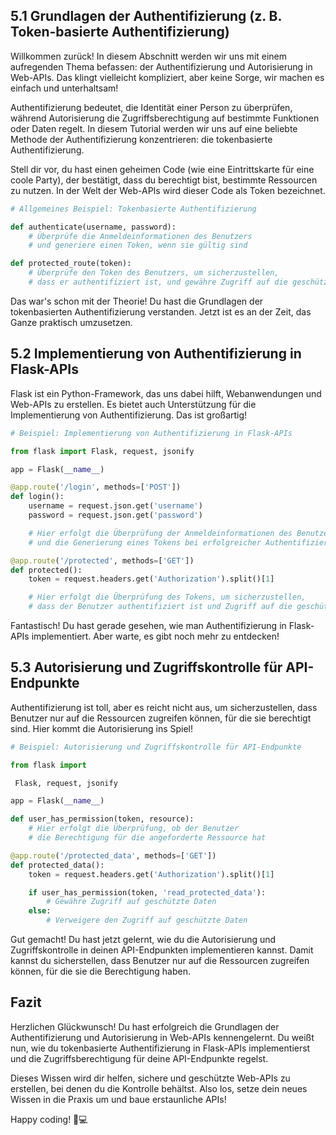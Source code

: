 ## 5.1 Grundlagen der Authentifizierung (z. B. Token-basierte Authentifizierung)

Willkommen zurück! In diesem Abschnitt werden wir uns mit einem aufregenden Thema befassen: der Authentifizierung und Autorisierung in Web-APIs. Das klingt vielleicht kompliziert, aber keine Sorge, wir machen es einfach und unterhaltsam!

Authentifizierung bedeutet, die Identität einer Person zu überprüfen, während Autorisierung die Zugriffsberechtigung auf bestimmte Funktionen oder Daten regelt. In diesem Tutorial werden wir uns auf eine beliebte Methode der Authentifizierung konzentrieren: die tokenbasierte Authentifizierung.

Stell dir vor, du hast einen geheimen Code (wie eine Eintrittskarte für eine coole Party), der bestätigt, dass du berechtigt bist, bestimmte Ressourcen zu nutzen. In der Welt der Web-APIs wird dieser Code als Token bezeichnet.

```python
# Allgemeines Beispiel: Tokenbasierte Authentifizierung

def authenticate(username, password):
    # Überprüfe die Anmeldeinformationen des Benutzers
    # und generiere einen Token, wenn sie gültig sind

def protected_route(token):
    # Überprüfe den Token des Benutzers, um sicherzustellen,
    # dass er authentifiziert ist, und gewähre Zugriff auf die geschützte Route
```

Das war's schon mit der Theorie! Du hast die Grundlagen der tokenbasierten Authentifizierung verstanden. Jetzt ist es an der Zeit, das Ganze praktisch umzusetzen.

## 5.2 Implementierung von Authentifizierung in Flask-APIs

Flask ist ein Python-Framework, das uns dabei hilft, Webanwendungen und Web-APIs zu erstellen. Es bietet auch Unterstützung für die Implementierung von Authentifizierung. Das ist großartig!

```python
# Beispiel: Implementierung von Authentifizierung in Flask-APIs

from flask import Flask, request, jsonify

app = Flask(__name__)

@app.route('/login', methods=['POST'])
def login():
    username = request.json.get('username')
    password = request.json.get('password')

    # Hier erfolgt die Überprüfung der Anmeldeinformationen des Benutzers
    # und die Generierung eines Tokens bei erfolgreicher Authentifizierung

@app.route('/protected', methods=['GET'])
def protected():
    token = request.headers.get('Authorization').split()[1]

    # Hier erfolgt die Überprüfung des Tokens, um sicherzustellen,
    # dass der Benutzer authentifiziert ist und Zugriff auf die geschützte Route hat
```

Fantastisch! Du hast gerade gesehen, wie man Authentifizierung in Flask-APIs implementiert. Aber warte, es gibt noch mehr zu entdecken!

## 5.3 Autorisierung und Zugriffskontrolle für API-Endpunkte

Authentifizierung ist toll, aber es reicht nicht aus, um sicherzustellen, dass Benutzer nur auf die Ressourcen zugreifen können, für die sie berechtigt sind. Hier kommt die Autorisierung ins Spiel!

```python
# Beispiel: Autorisierung und Zugriffskontrolle für API-Endpunkte

from flask import

 Flask, request, jsonify

app = Flask(__name__)

def user_has_permission(token, resource):
    # Hier erfolgt die Überprüfung, ob der Benutzer
    # die Berechtigung für die angeforderte Ressource hat

@app.route('/protected_data', methods=['GET'])
def protected_data():
    token = request.headers.get('Authorization').split()[1]

    if user_has_permission(token, 'read_protected_data'):
        # Gewähre Zugriff auf geschützte Daten
    else:
        # Verweigere den Zugriff auf geschützte Daten
```

Gut gemacht! Du hast jetzt gelernt, wie du die Autorisierung und Zugriffskontrolle in deinen API-Endpunkten implementieren kannst. Damit kannst du sicherstellen, dass Benutzer nur auf die Ressourcen zugreifen können, für die sie die Berechtigung haben.

## Fazit

Herzlichen Glückwunsch! Du hast erfolgreich die Grundlagen der Authentifizierung und Autorisierung in Web-APIs kennengelernt. Du weißt nun, wie du tokenbasierte Authentifizierung in Flask-APIs implementierst und die Zugriffsberechtigung für deine API-Endpunkte regelst.

Dieses Wissen wird dir helfen, sichere und geschützte Web-APIs zu erstellen, bei denen du die Kontrolle behältst. Also los, setze dein neues Wissen in die Praxis um und baue erstaunliche APIs!

Happy coding! 🐍💻
